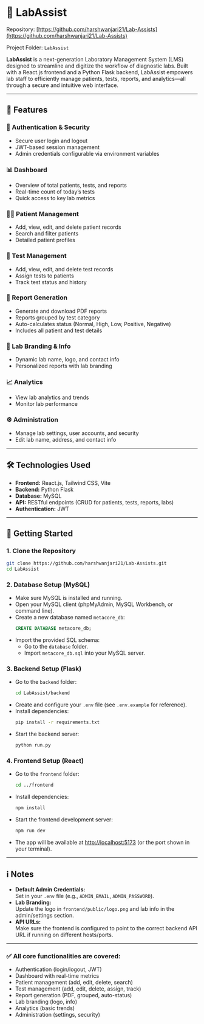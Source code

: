 
# 🧪 LabAssist

Repository: [https://github.com/harshwanjari21/Lab-Assists](https://github.com/harshwanjari21/Lab-Assists)

Project Folder: `LabAssist`

**LabAssist** is a next-generation Laboratory Management System (LMS) designed to streamline and digitize the workflow of diagnostic labs. Built with a React.js frontend and a Python Flask backend, LabAssist empowers lab staff to efficiently manage patients, tests, reports, and analytics—all through a secure and intuitive web interface.

---

## 🚀 Features

### 🔐 Authentication & Security
- Secure user login and logout
- JWT-based session management
- Admin credentials configurable via environment variables

### 📊 Dashboard
- Overview of total patients, tests, and reports
- Real-time count of today’s tests
- Quick access to key lab metrics

### 🧑‍⚕️ Patient Management
- Add, view, edit, and delete patient records
- Search and filter patients
- Detailed patient profiles

### 🧫 Test Management
- Add, view, edit, and delete test records
- Assign tests to patients
- Track test status and history

### 📝 Report Generation
- Generate and download PDF reports
- Reports grouped by test category
- Auto-calculates status (Normal, High, Low, Positive, Negative)
- Includes all patient and test details

### 🧬 Lab Branding & Info
- Dynamic lab name, logo, and contact info
- Personalized reports with lab branding

### 📈 Analytics
- View lab analytics and trends
- Monitor lab performance

### ⚙️ Administration
- Manage lab settings, user accounts, and security
- Edit lab name, address, and contact info

---

## 🛠 Technologies Used

- **Frontend:** React.js, Tailwind CSS, Vite
- **Backend:** Python Flask
- **Database:** MySQL
- **API:** RESTful endpoints (CRUD for patients, tests, reports, labs)
- **Authentication:** JWT

---

## 🏁 Getting Started

### 1. Clone the Repository

```bash
git clone https://github.com/harshwanjari21/Lab-Assists.git
cd LabAssist
```

### 2. Database Setup (MySQL)
- Make sure MySQL is installed and running.
- Open your MySQL client (phpMyAdmin, MySQL Workbench, or command line).
- Create a new database named `metacore_db`:
  ```sql
  CREATE DATABASE metacore_db;
  ```
- Import the provided SQL schema:
  - Go to the `database` folder.
  - Import `metacore_db.sql` into your MySQL server.

### 3. Backend Setup (Flask)
- Go to the `backend` folder:
  ```bash
  cd LabAssist/backend
  ```
- Create and configure your `.env` file (see `.env.example` for reference).
- Install dependencies:
  ```bash
  pip install -r requirements.txt
  ```
- Start the backend server:
  ```bash
  python run.py
  ```

### 4. Frontend Setup (React)
- Go to the `frontend` folder:
  ```bash
  cd ../frontend
  ```
- Install dependencies:
  ```bash
  npm install
  ```
- Start the frontend development server:
  ```bash
  npm run dev
  ```
- The app will be available at [http://localhost:5173](http://localhost:5173) (or the port shown in your terminal).

---

## ℹ️ Notes

- **Default Admin Credentials:**  
  Set in your `.env` file (e.g., `ADMIN_EMAIL`, `ADMIN_PASSWORD`).
- **Lab Branding:**  
  Update the logo in `frontend/public/logo.png` and lab info in the admin/settings section.
- **API URLs:**  
  Make sure the frontend is configured to point to the correct backend API URL if running on different hosts/ports.

---

### ✅ All core functionalities are covered:
- Authentication (login/logout, JWT)
- Dashboard with real-time metrics
- Patient management (add, edit, delete, search)
- Test management (add, edit, delete, assign, track)
- Report generation (PDF, grouped, auto-status)
- Lab branding (logo, info)
- Analytics (basic trends)
- Administration (settings, security)
